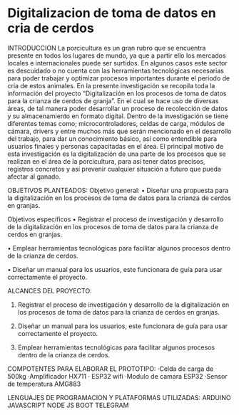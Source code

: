 # Digitalizacion de toma de datos en cria de cerdos

INTRODUCCION
La porcicultura es un gran rubro que se encuentra presente en todos los lugares de mundo, ya que a partir ello los mercados locales e internacionales puede ser surtidos. En algunos casos este sector es descuidado o no cuenta con las herramientas tecnológicas necesarias para poder trabajar y optimizar procesos importantes durante el periodo de cría de estos animales.
En la presente investigación se recopila toda la información del proyecto “Digitalización en los procesos de toma de datos para la crianza de cerdos de granja”. En el cual se hace uso de diversas áreas, de tal manera poder desarrollar un proceso de recolección de datos y su almacenamiento en formato digital.
Dentro de la investigación se tiene diferentes temas como; microcontroladores, celdas de carga, módulos de cámara, drivers y entre muchos más que serán mencionado en el desarrollo del trabajo, para dar un conocimiento básico, así como entendible para usuarios finales y personas capacitadas en el área.
El principal motivo de esta investigación es la digitalización de una parte de los procesos que se realizan en el área de la porcicultura, para así tener datos precisos, registros concretos y así prevenir cualquier situación a futuro que pueda afectar al ganado.


OBJETIVOS PLANTEADOS:
Objetivo general:
•	Diseñar una propuesta para la digitalización en los procesos de toma de datos para la crianza de cerdos en granjas.

Objetivos específicos
•	Registrar el proceso de investigación y desarrollo de la digitalización en los procesos de toma de datos para la crianza de cerdos en granjas.

•	Emplear herramientas tecnológicas para facilitar algunos procesos dentro de la crianza de cerdos.

•	Diseñar un manual para los usuarios, este funcionara de guía para usar correctamente el proyecto.

ALCANCES DEL PROYECTO:
1.	Registrar el proceso de investigación y desarrollo de la digitalización en los procesos de toma de datos para la crianza de cerdos en granjas.

2.	Diseñar un manual para los usuarios, este funcionara de guía para usar correctamente el proyecto.

3.	Emplear herramientas tecnológicas para facilitar algunos procesos dentro de la crianza de cerdos.

COMPOTENTES PARA ELABORAR EL PROTOTIPO:
·Celda de carga de 500kg
·Amplificador HX711
· ESP32 wifi
·Modulo de camara ESP32
·Sensor de temperatura AMG883

LENGUAJES DE PROGRAMACION Y PLATAFORMAS UTILIZADAS:
ARDUINO
JAVASCRIPT
NODE JS
BOOT TELEGRAM
